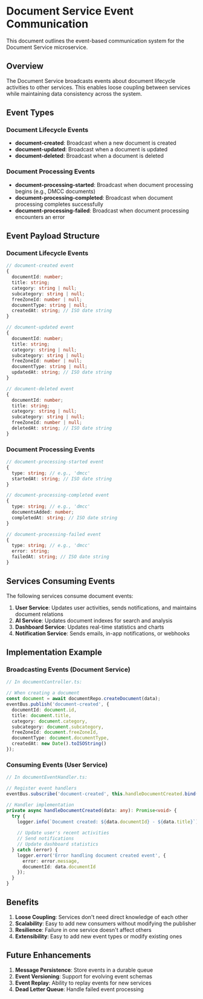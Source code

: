 # Document Service Event Communication

This document outlines the event-based communication system for the Document Service microservice.

## Overview

The Document Service broadcasts events about document lifecycle activities to other services. This enables loose coupling between services while maintaining data consistency across the system.

## Event Types

### Document Lifecycle Events

- **document-created**: Broadcast when a new document is created
- **document-updated**: Broadcast when a document is updated
- **document-deleted**: Broadcast when a document is deleted

### Document Processing Events

- **document-processing-started**: Broadcast when document processing begins (e.g., DMCC documents)
- **document-processing-completed**: Broadcast when document processing completes successfully
- **document-processing-failed**: Broadcast when document processing encounters an error

## Event Payload Structure

### Document Lifecycle Events

```typescript
// document-created event
{
  documentId: number;
  title: string;
  category: string | null;
  subcategory: string | null;
  freeZoneId: number | null;
  documentType: string | null;
  createdAt: string; // ISO date string
}

// document-updated event
{
  documentId: number;
  title: string;
  category: string | null;
  subcategory: string | null;
  freeZoneId: number | null;
  documentType: string | null;
  updatedAt: string; // ISO date string
}

// document-deleted event
{
  documentId: number;
  title: string;
  category: string | null;
  subcategory: string | null;
  freeZoneId: number | null;
  deletedAt: string; // ISO date string
}
```

### Document Processing Events

```typescript
// document-processing-started event
{
  type: string; // e.g., 'dmcc'
  startedAt: string; // ISO date string
}

// document-processing-completed event
{
  type: string; // e.g., 'dmcc'
  documentsAdded: number;
  completedAt: string; // ISO date string
}

// document-processing-failed event
{
  type: string; // e.g., 'dmcc'
  error: string;
  failedAt: string; // ISO date string
}
```

## Services Consuming Events

The following services consume document events:

1. **User Service**: Updates user activities, sends notifications, and maintains document relations
2. **AI Service**: Updates document indexes for search and analysis
3. **Dashboard Service**: Updates real-time statistics and charts
4. **Notification Service**: Sends emails, in-app notifications, or webhooks

## Implementation Example

### Broadcasting Events (Document Service)

```typescript
// In documentController.ts:

// When creating a document
const document = await documentRepo.createDocument(data);
eventBus.publish('document-created', {
  documentId: document.id,
  title: document.title,
  category: document.category,
  subcategory: document.subcategory,
  freeZoneId: document.freeZoneId,
  documentType: document.documentType,
  createdAt: new Date().toISOString()
});
```

### Consuming Events (User Service)

```typescript
// In documentEventHandler.ts:

// Register event handlers
eventBus.subscribe('document-created', this.handleDocumentCreated.bind(this));

// Handler implementation
private async handleDocumentCreated(data: any): Promise<void> {
  try {
    logger.info(`Document created: ${data.documentId} - ${data.title}`);
    
    // Update user's recent activities
    // Send notifications
    // Update dashboard statistics
  } catch (error) {
    logger.error('Error handling document created event', {
      error: error.message,
      documentId: data.documentId
    });
  }
}
```

## Benefits

1. **Loose Coupling**: Services don't need direct knowledge of each other
2. **Scalability**: Easy to add new consumers without modifying the publisher
3. **Resilience**: Failure in one service doesn't affect others
4. **Extensibility**: Easy to add new event types or modify existing ones

## Future Enhancements

1. **Message Persistence**: Store events in a durable queue
2. **Event Versioning**: Support for evolving event schemas
3. **Event Replay**: Ability to replay events for new services
4. **Dead Letter Queue**: Handle failed event processing